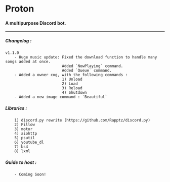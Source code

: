 # Proton
#### A multipurpose Discord bot.

---

##### Changelog :
    v1.1.0
        - Huge music update: Fixed the download function to handle many songs added at once.
                             Added `NowPlaying` command.
                             Added `Queue` command.
        - Added a owner cog, with the following commands :
                             1) Unload
                             2) Load
                             3) Reload
                             4) Shutdown
        - Added a new image command : `Beautiful`
    
##### Libraries :
        1) discord.py rewrite (https://github.com/Rapptz/discord.py)
        2) Pillow
        3) motor
        4) aiohttp
        5) psutil
        6) youtube_dl
        7) bs4
        8) lxml
    
##### Guide to host :
        - Coming Soon!
